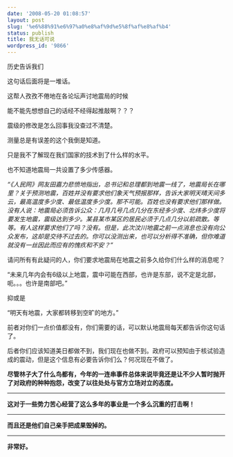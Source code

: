 ```yaml
---
date: '2008-05-20 01:08:57'
layout: post
slug: '%e6%88%91%e6%97%a0%e8%af%9d%e5%8f%af%e8%af%b4'
status: publish
title: 我无话可说
wordpress_id: '9866'
---
```


历史告诉我们


这句话后面将是一堆话。


这帮人孜孜不倦地在各论坛声讨地震局的时候


能不能先想想自己的话经不经得起推敲啊？？？


震级的修改是怎么回事我没查过不清楚。


测量总是有误差的这个我倒是知道。


只是我不了解现在我们国家的技术到了什么样的水平。


也不知道地震局一共设置了多少传感器。


_“《人民网》网友田嘉力悲愤地指出，总书记和总理都到地震一线了，地震局长在哪里？关于预测地震，百姓并没有要求他们象天气预报那样，告诉大家明天晴天间多云，最高温度多少度、最低温度多少度。那不可能。百姓也没有要求他们那样做。没有人说：地震局必须告诉公众：几月几号几点几分在东经多少度、北纬多少度将要发生地震，震级达到多少。某县某市某区的居民必须于几点几分以前疏散。等等。有人这样要求他们了吗？没有。但是，此次汶川地震之前一点消息也没有向公众发布，这却是交待不过去的。你可以没测出来，也可以分析得不准确，但你难道就没有一丝因此而应有的愧疚和不安？”_


请问所有有此疑问的人，你们要求地震局在地震之前多久给你们什么样的消息呢？


“未来几年内会有6级以上地震，震中可能在西部，也许是东部，说不定是北部，呃。。。也许是南部吧。”


抑或是


“明天有地震，大家都转移到空旷的地方。”


前者对你们一点价值都没有，你们需要的话，可以默认地震局每天都告诉你这句话了。


后者你们应该知道美日都做不到，我们现在也做不到。政府可以预知由于核试验造成的震动，但是这个信息有必要告诉你们么？何况现在不做了。


**尽管林子大了什么鸟都有，今年的一连串事件总体来说毕竟还是让不少人暂时抛开了对政府的种种抱怨，改变了以往处处与官方立场对立的态度。**


****


**这对于一些势力苦心经营了这么多年的事业是一个多么沉重的打击啊！**


****


**而且还是他们自己亲手把成果毁掉的。**


****


**非常好。**
